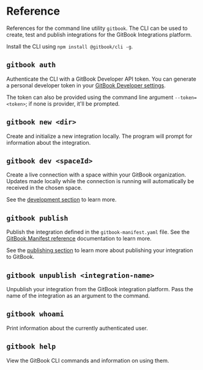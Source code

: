 # Reference

References for the command line utility `gitbook`. The CLI can be used to create, test and publish integrations for the GitBook Integrations platform.

Install the CLI using `npm install @gitbook/cli -g`.

## `gitbook auth`

Authenticate the CLI with a GitBook Developer API token. You can generate a personal developer token in your [GitBook Developer settings](https://app.gitbook.com/account/developer).

The token can also be provided using the command line argument `--token=<token>`; if none is provider, it'll be prompted.

## `gitbook new <dir>`

Create and initialize a new integration locally. The program will prompt for information about the integration.

## `gitbook dev <spaceId>`

Create a live connection with a space within your GitBook organization. Updates made locally while the connection is running will automatically be received in the chosen space.&#x20;

See the [development section](../getting-started/development.md) to learn more.

## `gitbook publish`

Publish the integration defined in the `gitbook-manifest.yaml` file. See the [GitBook Manifest reference](broken-reference) documentation to learn more.

See the [publishing section](../getting-started/publishing.md) to learn more about publishing your integration to GitBook.

## `gitbook unpublish <integration-name>`

Unpublish your integration from the GitBook integration platform. Pass the name of the integration as an argument to the command.

## `gitbook whoami`

Print information about the currently authenticated user.

## `gitbook help`

View the GitBook CLI commands and information on using them.
